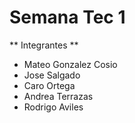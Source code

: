 # Semana Tec 1
** Integrantes ** 
- Mateo Gonzalez Cosio
- Jose Salgado 
- Caro Ortega
- Andrea Terrazas
- Rodrigo Aviles